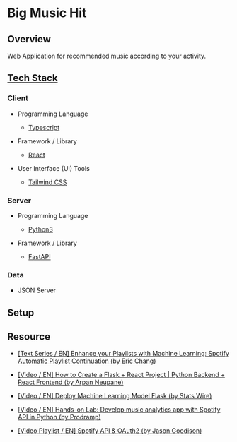 # Big Music Hit

## Overview

Web Application for recommended music according to your activity.

## [Tech Stack](https://stackshare.io/lebrancconvas/big-music-hit)

### Client

- Programming Language
  - [Typescript](https://www.typescriptlang.org/)
  
- Framework / Library
  - [React](https://reactjs.org/)

- User Interface (UI) Tools
  - [Tailwind CSS](https://tailwindcss.com/)

### Server

- Programming Language
  - [Python3](https://docs.python.org/3/)
  
- Framework / Library
  - [FastAPI](https://fastapi.tiangolo.com/)
  
### Data

- JSON Server

## Setup

## Resource

- [[Text Series / EN] Enhance your Playlists with Machine Learning: Spotify Automatic Playlist Continuation (by Eric Chang)](https://medium.com/@enjui.chang/enhance-your-playlists-with-machine-learning-spotify-automatic-playlist-continuation-2aae2c926e77)

- [[Video / EN] How to Create a Flask + React Project | Python Backend + React Frontend (by Arpan Neupane)](https://www.youtube.com/watch?v=7LNl2JlZKHA)

- [[Video / EN] Deploy Machine Learning Model Flask (by Stats Wire)](https://www.youtube.com/watch?v=MxJnR1DMmsY)

- [[Video / EN] Hands-on Lab: Develop music analytics app with Spotify API in Python (by Prodramp)](https://www.youtube.com/watch?v=oNyaiWgqKDI)

- [[Video Playlist / EN] Spotify API & OAuth2 (by Jason Goodison)](https://www.youtube.com/playlist?list=PLhYNDxVvF4oXa9ihs8WCzEriZsCF3Pp7A)
